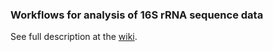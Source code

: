 
### Workflows for analysis of 16S rRNA sequence data

See full description at the [wiki](https://github.com/AlfredUg/16S-rRNA-analysis/wiki).
